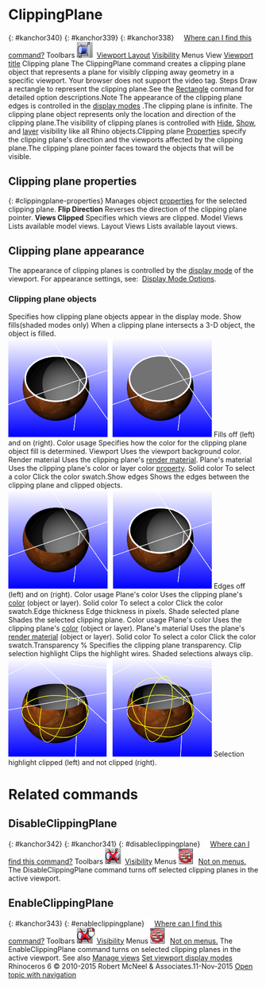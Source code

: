 ---
---


# ClippingPlane
{: #kanchor340}
{: #kanchor339}
{: #kanchor338}
 [![images/transparent.gif](images/transparent.gif)Where can I find this command?](javascript:void(0);) Toolbars
![images/clippingplane.png](images/clippingplane.png) [Viewport Layout](viewport-layout-toolbar.html)  [Visibility](visibility-toolbar.html) 
Menus
View
 [Viewport title](rhino-window.html#viewport-title-menu) 
Clipping plane
The ClippingPlane command creates a clipping plane object that represents a plane for visibly clipping away geometry in a specific viewport.
Your browser does not support the video tag.
Steps
Draw a rectangle to represent the clipping plane.See the [Rectangle](rectangle.html) command for detailed option descriptions.Note
The appearance of the clipping plane edges is controlled in the [display modes](view-displaymode-options.html) .The clipping plane is infinite. The clipping plane object represents only the location and direction of the clipping plane.The visibility of clipping planes is controlled with [Hide](hide.html), [Show](hide.html#show), and [layer](layer.html) visibility like all Rhino objects.Clipping plane [Properties](#clippingplane-properties) specify the clipping plane's direction and the viewports affected by the clipping plane.The clipping plane pointer faces toward the objects that will be visible.
## Clipping plane properties
{: #clippingplane-properties}
Manages object [properties](properties.html) for the selected clipping plane.
 **Flip Direction** 
Reverses the direction of the clipping plane pointer.
 **Views Clipped** 
Specifies which views are clipped.
Model Views
Lists available model views.
Layout Views
Lists available layout views.

## Clipping plane appearance
The appearance of clipping planes is controlled by the [display mode](view-displaymode-options.html) of the viewport.
For appearance settings, see:&#160; [Display Mode Options](view-displaymode-options.html).

### Clipping plane objects
Specifies how clipping plane objects appear in the display mode.
Show fills(shaded modes only)
When a clipping plane intersects a 3-D object, the object is filled.
![images/clippingplanedisplayfills.png](images/clippingplanedisplayfills.png)
Fills off (left) and on (right).
Color usage
Specifies how the color for the clipping plane object fill is determined.
Viewport
Uses the viewport background color.
Render material
Uses the clipping plane's [render material](materialeditor.html).
Plane's material
Uses the clipping plane's color or layer color [property](properties.html).
Solid color
To select a color
Click the color swatch.Show edges
Shows the edges between the clipping plane and clipped objects.
![images/clippingplanedisplayedges.png](images/clippingplanedisplayedges.png)
Edges off (left) and on (right).
Color usage
Plane's color
Uses the clipping plane's [color](properties.html#displaycolor) (object or layer).
Solid color
To select a color
Click the color swatch.Edge thickness
Edge thickness in pixels.
Shade selected plane
Shades the selected clipping plane.
Color usage
Plane's color
Uses the clipping plane's [color](properties.html#displaycolor) (object or layer).
Plane's material
Uses the plane's [render material](material.html) (object or layer).
Solid color
To select a color
Click the color swatch.Transparency %
Specifies the clipping plane transparency.
Clip selection highlight
Clips the highlight wires. Shaded selections always clip.
![images/clippingplanedisplayselectionhighlight.png](images/clippingplanedisplayselectionhighlight.png)
Selection highlight clipped (left) and not clipped (right).

# Related commands

## DisableClippingPlane
{: #kanchor342}
{: #kanchor341}
{: #disableclippingplane}
 [![images/transparent.gif](images/transparent.gif)Where can I find this command?](javascript:void(0);) Toolbars
![images/disableclippingplane.png](images/disableclippingplane.png) [Visibility](visibility-toolbar.html) 
Menus
![images/-no-menu-item.png](images/-no-menu-item.png) [Not on menus.](menuwhattodo.html) 
The DisableClippingPlane command turns off selected clipping planes in the active viewport.

## EnableClippingPlane
{: #kanchor343}
{: #enableclippingplane}
 [![images/transparent.gif](images/transparent.gif)Where can I find this command?](javascript:void(0);) Toolbars
![images/enableclippingplane.png](images/enableclippingplane.png) [Visibility](visibility-toolbar.html) 
Menus
![images/-no-menu-item.png](images/-no-menu-item.png) [Not on menus.](menuwhattodo.html) 
The EnableClippingPlane command turns on selected clipping planes in the active viewport.
See also
 [Manage views](sak-view.html) 
 [Set viewport display modes](sak-displaymodes.html) 
&#160;
&#160;
Rhinoceros 6 © 2010-2015 Robert McNeel &amp; Associates.11-Nov-2015
 [Open topic with navigation](clippingplane.html) 


